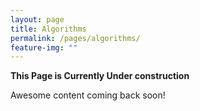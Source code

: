 ```yaml
---
layout: page
title: Algorithms
permalink: /pages/algorithms/
feature-img: ""
---
```


<b>This Page is Currently Under construction</b>

Awesome content coming back soon!
